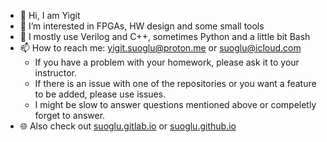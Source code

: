 - 👋 Hi, I am Yigit
- 👀 I’m interested in FPGAs, HW design and some small tools
- 👾 I mostly use Verilog and C++, sometimes Python and a little bit Bash
- 📫 How to reach me: yigit.suoglu@proton.me or suoglu@icloud.com
   - If you have a problem with your homework, please ask it to your instructor.
   - If there is an issue with one of the repositories or you want a feature to be added, please use issues.
   - I might be slow to answer questions mentioned above or compeletly forget to answer.
- 🌐 Also check out [suoglu.gitlab.io](https://suoglu.gitlab.io) or [suoglu.github.io](https://suoglu.github.io)
